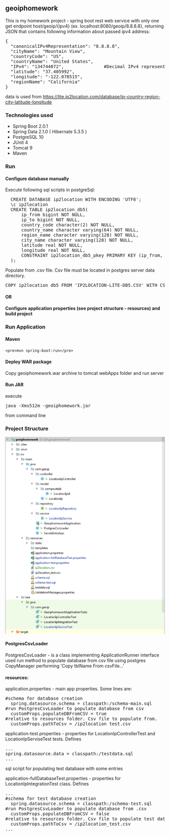 ## geoiphomework

This is my homework project - spring boot rest web service with only one get endpoint host/geoip/{ipv4} (ex. localhost:8080/geoip/8.8.8.8}, 
returning JSON that contains following information about passed ipv4 address:
<pre>
{
  "canonicalIPv4Representation": "8.8.8.8",
  "cityName": "Mountain View",
  "countryCode": "US",
  "countryName": "United States",
  "IPv4": "134744072",               #Decimal IPv4 representation
  "latitude": "37.405992",
  "longitude": "-122.078515",
  "regionName": "California"
}
</pre>

data is used from https://lite.ip2location.com/database/ip-country-region-city-latitude-longitude

### Technologies used

  - Spring Boot 2.0.1
  - Spring Data 2.1.0 ( Hibernate 5.3.5 )
  - PostgreSQL 10
  - JUnit 4
  - Tomcat 9
  - Maven
  

### Run

#### Configure database manually
Execute following sql scripts in postgreSql:
<pre>
  CREATE DATABASE ip2location WITH ENCODING 'UTF8';
  \c ip2location
  CREATE TABLE ip2location_db5(
	  ip_from bigint NOT NULL,
	  ip_to bigint NOT NULL,
	  country_code character(2) NOT NULL,
	  country_name character varying(64) NOT NULL,
	  region_name character varying(128) NOT NULL,
	  city_name character varying(128) NOT NULL,
	  latitude real NOT NULL,
	  longitude real NOT NULL,
	  CONSTRAINT ip2location_db5_pkey PRIMARY KEY (ip_from, ip_to)
  );
</pre>
Populate from .csv file. Csv file must be located in postgres server data directory.
<pre>COPY ip2location_db5 FROM 'IP2LOCATION-LITE-DB5.CSV' WITH CSV QUOTE AS '"';</pre>
#### OR
#### Configure application properties (see project structure - resources) and build project

### Run Application
#### Maven
    <pre>mvn spring-boot:run</pre>
#### Deploy WAR package 
Copy geoiphomework.war archive to tomcat webApps folder and run server
#### Run JAR
execute <pre>java -Xms512m -geoiphomework.jar</pre> from command line
### Project Structure

![alttext](https://raw.githubusercontent.com/Romakatsa/geoiphomework/master/image.png)

#### PostgresCsvLoader
PostgresCsvLoader - is a class implementing ApplicationRunner interface used run method to populate database from csv file using postgres CopyManager performing 'Copy tblName From csvFile...'

#### resources:
application.properties - main app properties. Some lines are: 
<pre>
#schema for database creation
  spring.datasource.schema = classpath:/schema-main.sql
#run PostgresCsvLoader to populate database from csv
  customProps.populateDBFromCSV = true
#relative to resources folder. Csv file to populate from.
  customProps.pathToCsv = /ip2location_test.csv
</pre>

application-test.properties - properties for LocationIpControllerTest and LocationIpServiseTest tests. Defines
<pre>...
spring.datasource.data = classpath:/testdata.sql
...</pre>
sql script for populating test database with some entries

application-fullDatabaseTest.properties - properties for LocationIpIntegrationTest class. Defines
<pre>...
#schema for test database creation
  spring.datasource.schema = classpath:/schema-test.sql
#run PostgresCsvLoader to populate database from .csv
  customProps.populateDBFromCSV = false
#relative to resources folder. Csv file to populate test database from
  customProps.pathToCsv = /ip2location_test.csv
...</pre>


